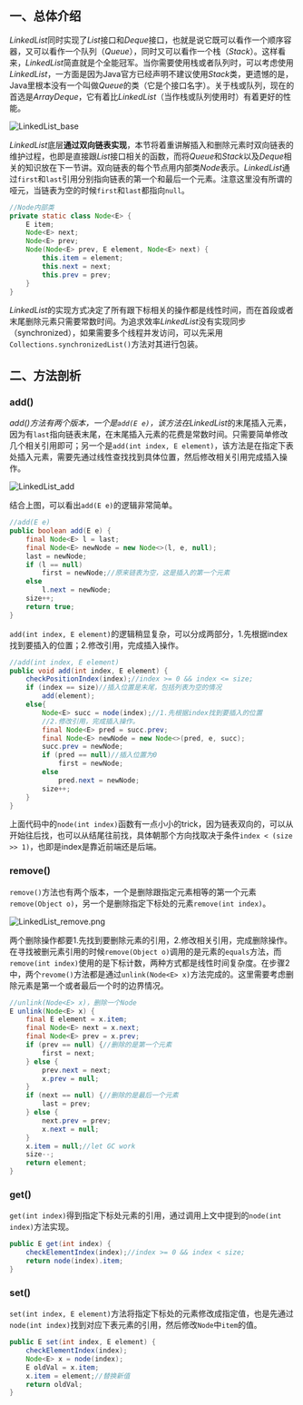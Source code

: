 ## 一、总体介绍

*LinkedList*同时实现了*List*接口和*Deque*接口，也就是说它既可以看作一个顺序容器，又可以看作一个队列（*Queue*），同时又可以看作一个栈（*Stack*）。这样看来，*LinkedList*简直就是个全能冠军。当你需要使用栈或者队列时，可以考虑使用*LinkedList*，一方面是因为Java官方已经声明不建议使用*Stack*类，更遗憾的是，Java里根本没有一个叫做*Queue*的类（它是个接口名字）。关于栈或队列，现在的首选是*ArrayDeque*，它有着比*LinkedList*（当作栈或队列使用时）有着更好的性能。

![LinkedList_base](https://github.com/CarpenterLee/JCFInternals/raw/master/PNGFigures/LinkedList_base.png)

*LinkedList*底层**通过双向链表实现**，本节将着重讲解插入和删除元素时双向链表的维护过程，也即是直接跟*List*接口相关的函数，而将*Queue*和*Stack*以及*Deque*相关的知识放在下一节讲。双向链表的每个节点用内部类*Node*表示。*LinkedList*通过`first`和`last`引用分别指向链表的第一个和最后一个元素。注意这里没有所谓的哑元，当链表为空的时候`first`和`last`都指向`null`。

```Java
//Node内部类
private static class Node<E> {
    E item;
    Node<E> next;
    Node<E> prev;
    Node(Node<E> prev, E element, Node<E> next) {
        this.item = element;
        this.next = next;
        this.prev = prev;
    }
}
```

*LinkedList*的实现方式决定了所有跟下标相关的操作都是线性时间，而在首段或者末尾删除元素只需要常数时间。为追求效率*LinkedList*没有实现同步（synchronized），如果需要多个线程并发访问，可以先采用`Collections.synchronizedList()`方法对其进行包装。

## 二、方法剖析

### add()

*add()*方法有两个版本，一个是`add(E e)`，该方法在*LinkedList*的末尾插入元素，因为有`last`指向链表末尾，在末尾插入元素的花费是常数时间。只需要简单修改几个相关引用即可；另一个是`add(int index, E element)`，该方法是在指定下表处插入元素，需要先通过线性查找找到具体位置，然后修改相关引用完成插入操作。

![LinkedList_add](https://github.com/CarpenterLee/JCFInternals/raw/master/PNGFigures/LinkedList_add.png)

结合上图，可以看出`add(E e)`的逻辑非常简单。
```Java
//add(E e)
public boolean add(E e) {
    final Node<E> l = last;
    final Node<E> newNode = new Node<>(l, e, null);
    last = newNode;
    if (l == null)
        first = newNode;//原来链表为空，这是插入的第一个元素
    else
        l.next = newNode;
    size++;
    return true;
}
```

`add(int index, E element)`的逻辑稍显复杂，可以分成两部分，1.先根据index找到要插入的位置；2.修改引用，完成插入操作。

```Java
//add(int index, E element)
public void add(int index, E element) {
	checkPositionIndex(index);//index >= 0 && index <= size;
	if (index == size)//插入位置是末尾，包括列表为空的情况
        add(element);
    else{
    	Node<E> succ = node(index);//1.先根据index找到要插入的位置
        //2.修改引用，完成插入操作。
        final Node<E> pred = succ.prev;
        final Node<E> newNode = new Node<>(pred, e, succ);
        succ.prev = newNode;
        if (pred == null)//插入位置为0
            first = newNode;
        else
            pred.next = newNode;
        size++;
    }
}
```

上面代码中的`node(int index)`函数有一点小小的trick，因为链表双向的，可以从开始往后找，也可以从结尾往前找，具体朝那个方向找取决于条件`index < (size >> 1)`，也即是index是靠近前端还是后端。

### remove()

`remove()`方法也有两个版本，一个是删除跟指定元素相等的第一个元素`remove(Object o)`，另一个是删除指定下标处的元素`remove(int index)`。

![LinkedList_remove.png](https://github.com/CarpenterLee/JCFInternals/raw/master/PNGFigures/LinkedList_remove.png)

两个删除操作都要1.先找到要删除元素的引用，2.修改相关引用，完成删除操作。在寻找被删元素引用的时候`remove(Object o)`调用的是元素的`equals`方法，而`remove(int index)`使用的是下标计数，两种方式都是线性时间复杂度。在步骤2中，两个`revome()`方法都是通过`unlink(Node<E> x)`方法完成的。这里需要考虑删除元素是第一个或者最后一个时的边界情况。

```Java
//unlink(Node<E> x)，删除一个Node
E unlink(Node<E> x) {
    final E element = x.item;
    final Node<E> next = x.next;
    final Node<E> prev = x.prev;
    if (prev == null) {//删除的是第一个元素
        first = next;
    } else {
        prev.next = next;
        x.prev = null;
    }
    if (next == null) {//删除的是最后一个元素
        last = prev;
    } else {
        next.prev = prev;
        x.next = null;
    }
    x.item = null;//let GC work
    size--;
    return element;
}
```

### get()

`get(int index)`得到指定下标处元素的引用，通过调用上文中提到的`node(int index)`方法实现。

```Java
public E get(int index) {
    checkElementIndex(index);//index >= 0 && index < size;
    return node(index).item;
}
```

### set()

`set(int index, E element)`方法将指定下标处的元素修改成指定值，也是先通过`node(int index)`找到对应下表元素的引用，然后修改`Node`中`item`的值。
```Java
public E set(int index, E element) {
    checkElementIndex(index);
    Node<E> x = node(index);
    E oldVal = x.item;
    x.item = element;//替换新值
    return oldVal;
}
```
